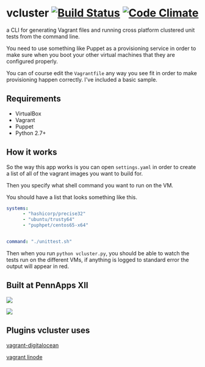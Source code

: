 # vcluster [![Build Status](https://travis-ci.org/DavidAwad/vcluster.svg?branch=master)](https://travis-ci.org/DavidAwad/vcluster) [![Code Climate](https://codeclimate.com/github/DavidAwad/vcluster/badges/gpa.svg)](https://codeclimate.com/github/DavidAwad/vcluster)

a CLI for generating Vagrant files and running cross platform clustered unit tests from the command line.

You need to use something like Puppet as a provisioning service in order to make sure when you boot your other virtual machines that they are configured properly.

You can of course edit the `Vagrantfile` any way you see fit in order to make provisioning happen correctly. I've included a basic sample.  

## Requirements
- VirtualBox
- Vagrant
- Puppet
- Python 2.7+

## How it works
So the way this app works is you can open `settings.yaml` in order to create a list of all of the vagrant images you want to build for.

Then you specify what shell command you want to run on the VM.

You should have a list that looks something like this.

```yaml
systems:
      - "hashicorp/precise32"
      - "ubuntu/trusty64"
      - "puphpet/centos65-x64"


command: "./unittest.sh"
```

Then when you run `python vcluster.py`, you should be able to watch the tests run on the different VMs, if anything is logged to standard error the output will appear in red.


## Built at PennApps XII

![](http://2014s.pennapps.com/build/images/logo/dark1.png)

![](https://mlh.io/brand-assets/logo-grayscale/mlh-logo-grayscale-small.png)

## Plugins vcluster uses
[vagrant-digitalocean](https://github.com/smdahlen/vagrant-digitalocean)

[vagrant linode](https://github.com/displague/vagrant-linode)
